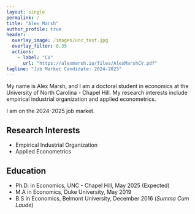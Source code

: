 ```yaml
---
layout: single
permalink: /
title: "Alex Marsh"
author_profile: true
header:
  overlay_image: /images/unc_test.jpg
  overlay_filter: 0.35
  actions:
    - label: "CV"
      url: "https://alexmarsh.io/files/AlexMarshCV.pdf"    
tagline: "Job Market Candidate: 2024-2025"
---
```


My name is Alex Marsh, and I am a doctoral student in economics at the University of North Carolina - Chapel Hill. My research interests include empirical industrial organization and applied econometrics.

I am on the 2024-2025 job market.

## Research Interests
- Empirical Industrial Organization
- Applied Econometrics

## Education
- Ph.D. in Economics, UNC - Chapel Hill, May 2025 (Expected)
- M.A in Economics, Duke University, May 2019
- B.S in Economics, Belmont University, December 2016 (*Summa Cum Laude*)